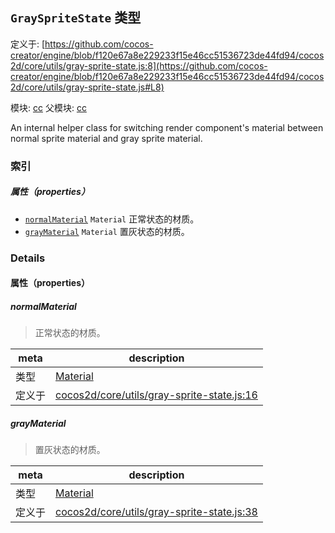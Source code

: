 ## `GraySpriteState` 类型


定义于: [https://github.com/cocos-creator/engine/blob/f120e67a8e229233f15e46cc51536723de44fd94/cocos2d/core/utils/gray-sprite-state.js:8](https://github.com/cocos-creator/engine/blob/f120e67a8e229233f15e46cc51536723de44fd94/cocos2d/core/utils/gray-sprite-state.js#L8)

模块: [cc](../modules/cc.md)
父模块: [cc](../modules/cc.md)


An internal helper class for switching render component's material between normal sprite material and gray sprite material.



### 索引

##### 属性（properties）

  - [`normalMaterial`](#normalmaterial) `Material` 正常状态的材质。
  - [`grayMaterial`](#graymaterial) `Material` 置灰状态的材质。





### Details


#### 属性（properties）


##### normalMaterial

> 正常状态的材质。

| meta | description |
|------|-------------|
| 类型 | <a href="../classes/Material.html" class="crosslink">Material</a> |
| 定义于 | [cocos2d/core/utils/gray-sprite-state.js:16](https://github.com/cocos-creator/engine/blob/f120e67a8e229233f15e46cc51536723de44fd94/cocos2d/core/utils/gray-sprite-state.js#L16) |



##### grayMaterial

> 置灰状态的材质。

| meta | description |
|------|-------------|
| 类型 | <a href="../classes/Material.html" class="crosslink">Material</a> |
| 定义于 | [cocos2d/core/utils/gray-sprite-state.js:38](https://github.com/cocos-creator/engine/blob/f120e67a8e229233f15e46cc51536723de44fd94/cocos2d/core/utils/gray-sprite-state.js#L38) |






